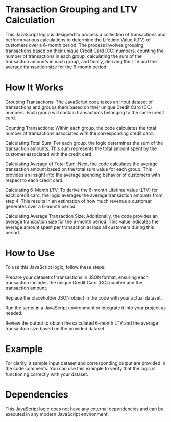 
# Transaction Grouping and LTV Calculation

This JavaScript logic is designed to process a collection of transactions and perform various calculations to determine the Lifetime Value (LTV) of customers over a 6-month period. The process involves grouping transactions based on their unique Credit Card (CC) numbers, counting the number of transactions in each group, calculating the sum of the transaction amounts in each group, and finally, deriving the LTV and the average transaction size for the 6-month period.

# How It Works
Grouping Transactions: The JavaScript code takes an input dataset of transactions and groups them based on their unique Credit Card (CC) numbers. Each group will contain transactions belonging to the same credit card.

Counting Transactions: Within each group, the code calculates the total number of transactions associated with the corresponding credit card.

Calculating Total Sum: For each group, the logic determines the sum of the transaction amounts. This sum represents the total amount spent by the customer associated with the credit card.

Calculating Average of Total Sum: Next, the code calculates the average transaction amount based on the total sum value for each group. This provides an insight into the average spending behavior of customers with respect to each credit card.

Calculating 6-Month LTV: To derive the 6-month Lifetime Value (LTV) for each credit card, the logic averages the average transaction amounts from step 4. This results in an estimation of how much revenue a customer generates over a 6-month period.

Calculating Average Transaction Size: Additionally, the code provides an average transaction size for the 6-month period. This value indicates the average amount spent per transaction across all customers during this period.

# How to Use
To use this JavaScript logic, follow these steps:

Prepare your dataset of transactions in JSON format, ensuring each transaction includes the unique Credit Card (CC) number and the transaction amount.

Replace the placeholder JSON object in the code with your actual dataset.

Run the script in a JavaScript environment or integrate it into your project as needed.

Review the output to obtain the calculated 6-month LTV and the average transaction size based on the provided dataset.

# Example
For clarity, a sample input dataset and corresponding output are provided in the code comments. You can use this example to verify that the logic is functioning correctly with your dataset.

# Dependencies
This JavaScript logic does not have any external dependencies and can be executed in any modern JavaScript environment.

